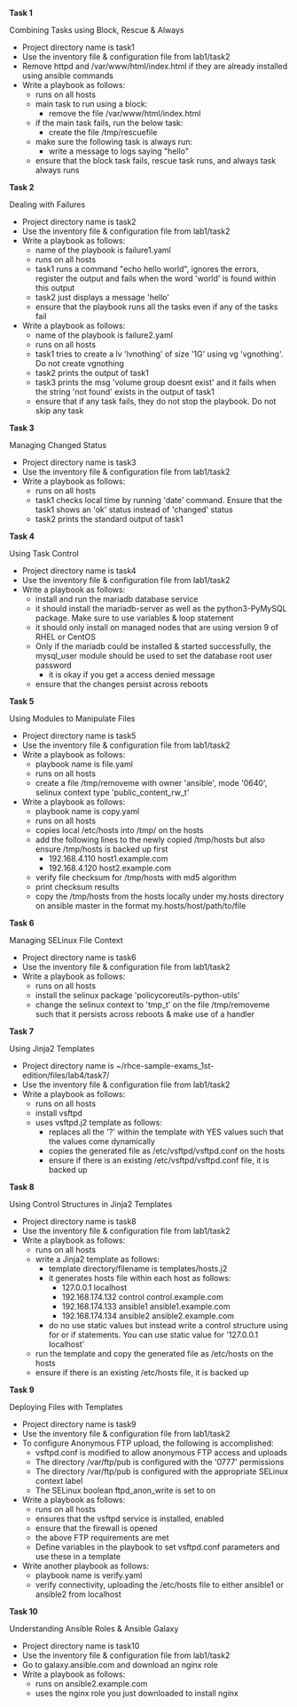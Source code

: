 
**Task 1** 

Combining Tasks using Block, Rescue & Always 

-  Project directory name is task1
-  Use the inventory file & configuration file from lab1/task2
-  Remove httpd and /var/www/html/index.html if they are already installed using ansible commands
-  Write a playbook as follows:
   - runs on all hosts
   - main task to run using a block:
     - remove the file /var/www/html/index.html
   - if the main task fails, run the below task:
     - create the file /tmp/rescuefile
   - make sure the following task is always run:
     - write a message to logs saying "hello"
   - ensure that the block task fails, rescue task runs, and always task always runs

**Task 2**

Dealing with Failures

-  Project directory name is task2
-  Use the inventory file & configuration file from lab1/task2
-  Write a playbook as follows:
   - name of the playbook is failure1.yaml
   - runs on all hosts
   - task1 runs a command "echo hello world", ignores the errors, register the output and fails when the word 'world' is found within this output
   - task2 just displays a message 'hello'
   - ensure that the playbook runs all the tasks even if any of the tasks fail
-  Write a playbook as follows:
   - name of the playbook is failure2.yaml
   - runs on all hosts
   - task1 tries to create a lv 'lvnothing' of size '1G' using vg 'vgnothing'. Do not create vgnothing
   - task2 prints the output of task1
   - task3 prints the msg 'volume group doesnt exist' and it fails when the string 'not found' exists in the output of task1
   - ensure that if any task fails, they do not stop the playbook. Do not skip any task

**Task 3**

Managing Changed Status

-  Project directory name is task3
-  Use the inventory file & configuration file from lab1/task2
-  Write a playbook as follows:
   - runs on all hosts
   - task1 checks local time by running 'date' command. Ensure that the task1 shows an 'ok' status instead of 'changed' status
   - task2 prints the standard output of task1

**Task 4**

Using Task Control

-  Project directory name is task4
-  Use the inventory file & configuration file from lab1/task2
-  Write a playbook as follows:
   - install and run the mariadb database service
   - it should install the mariadb-server as well as the python3-PyMySQL package. Make sure to use variables & loop statement
   - it should only install on managed nodes that are using version 9 of RHEL or CentOS
   - Only if the mariadb could be installed & started successfully, the mysql_user module should be used to set the database root user password
     - it is okay if you get a access denied message
   - ensure that the changes persist across reboots

**Task 5**

Using Modules to Manipulate Files

-  Project directory name is task5
-  Use the inventory file & configuration file from lab1/task2
-  Write a playbook as follows:
   - playbook name is file.yaml
   - runs on all hosts
   - create a file /tmp/removeme with owner 'ansible', mode '0640', selinux context type 'public_content_rw_t'
-  Write a playbook as follows:
   - playbook name is copy.yaml
   - runs on all hosts
   - copies local /etc/hosts into /tmp/ on the hosts
   - add the following lines to the newly copied /tmp/hosts but also ensure /tmp/hosts is backed up first
     - 192.168.4.110 host1.example.com
     - 192.168.4.120 host2.example.com
   - verify file checksum for /tmp/hosts with md5 algorithm
   - print checksum results
   - copy the /tmp/hosts from the hosts locally under my.hosts directory on ansible master in the format my.hosts/host/path/to/file

**Task 6**

Managing SELinux File Context

-  Project directory name is task6
-  Use the inventory file & configuration file from lab1/task2
-  Write a playbook as follows:
   - runs on all hosts
   - install the selinux package 'policycoreutils-python-utils'
   - change the selinux context to 'tmp_t' on the file /tmp/removeme such that it persists across reboots & make use of a handler

**Task 7**

Using Jinja2 Templates

-  Project directory name is ~/rhce-sample-exams_1st-edition/files/lab4/task7/
-  Use the inventory file & configuration file from lab1/task2
-  Write a playbook as follows:
   - runs on all hosts
   - install vsftpd
   - uses vsftpd.j2 template as follows:
     - replaces all the '?' within the template with YES values such that the values come dynamically 
     - copies the generated file as /etc/vsftpd/vsftpd.conf on the hosts
     - ensure if there is an existing /etc/vsftpd/vsftpd.conf file, it is backed up

**Task 8**

Using Control Structures in Jinja2 Templates

-  Project directory name is task8
-  Use the inventory file & configuration file from lab1/task2
-  Write a playbook as follows:
   - runs on all hosts
   - write a Jinja2 template as follows:
     - template directory/filename is templates/hosts.j2
     - it generates hosts file within each host as follows:
       - 127.0.0.1 localhost
       - 192.168.174.132 control control.example.com
       - 192.168.174.133 ansible1 ansible1.example.com
       - 192.168.174.134 ansible2 ansible2.example.com
     - do no use static values but instead write a control structure using for or if statements. You can use static value for '127.0.0.1 localhost'
   - run the template and copy the generated file as /etc/hosts on the hosts
   - ensure if there is an existing /etc/hosts file, it is backed up

**Task 9**

Deploying Files with Templates

-  Project directory name is task9
-  Use the inventory file & configuration file from lab1/task2
-  To configure Anonymous FTP upload, the following is accomplished:
   - vsftpd.conf is modified to allow anonymous FTP access and uploads
   - The directory /var/ftp/pub is configured with the '0777' permissions
   - The directory /var/ftp/pub is configured with the appropriate SELinux context label
   - The SELinux boolean ftpd_anon_write is set to on
-  Write a playbook as follows:
   - runs on all hosts
   - ensures that the vsftpd service is installed, enabled
   - ensure that the firewall is opened 
   - the above FTP requirements are met
   - Define variables in the playbook to set vsftpd.conf parameters and use these in a template
-  Write another playbook as follows:
   - playbook name is verify.yaml
   - verify connectivity, uploading the /etc/hosts file to either ansible1 or ansible2 from localhost

**Task 10**

Understanding Ansible Roles & Ansible Galaxy

-  Project directory name is task10
-  Use the inventory file & configuration file from lab1/task2
-  Go to galaxy.ansible.com and download an nginx role
-  Write a playbook as follows:
   - runs on ansible2.example.com
   - uses the nginx role you just downloaded to install nginx



